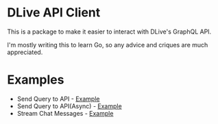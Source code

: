 # DLive API Client
This is a package to make it easier to interact with DLive's GraphQL API.

I'm mostly writing this to learn Go, so any advice and criques are much appreciated.

# Examples
* Send Query to API - [Example](https://github.com/Dak425/dlive/blob/master/example/send_query.go)
* Send Query to API(Async) - [Example](https://github.com/Dak425/dlive/blob/master/example/send_query_async.go)
* Stream Chat Messages - [Example](https://github.com/Dak425/dlive/blob/master/example/stream_chat.go)

